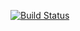 [![Build Status](https://travis-ci.org/l4meeeer/deposit-calc.svg?branch=master)](https://travis-ci.org/l4meeeer/deposit-calc)
